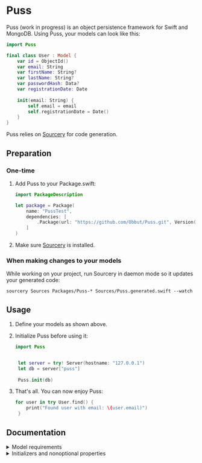 # Puss

Puss (work in progress) is an object persistence framework for Swift and MongoDB. Using Puss, your models can look like this:

```swift
import Puss

final class User : Model {
    var id = ObjectId()
    var email: String
    var firstName: String?
    var lastName: String?
    var passwordHash: Data?
    var registrationDate: Date
    
    init(email: String) {
        self.email = email
        self.registrationDate = Date()
    }
}
```

Puss relies on [Sourcery](https://github.com/krzysztofzablocki/Sourcery) for code generation.

## Preparation

### One-time

1. Add Puss to your Package.swift:
	
	```swift
	import PackageDescription
	
	let package = Package(
	    name: "PussTest",
	    dependencies: [
	        .Package(url: "https://github.com/Obbut/Puss.git", Version(0,0,0))
	    ]
	)
	```

2. Make sure [Sourcery](https://github.com/krzysztofzablocki/Sourcery) is installed.

### When making changes to your models

While working on your project, run Sourcery in daemon mode so it updates your generated code:

`sourcery Sources Packages/Puss-* Sources/Puss.generated.swift --watch`

## Usage

1. Define your models as shown above.
2. Initialize Puss before using it:
   
   ```swift
   import Puss
   
   
	let server = try! Server(hostname: "127.0.0.1")
	let db = server["puss"]
	
	Puss.init(db)
   ```
3. That's all. You can now enjoy Puss:
   
   ```swift
   for user in try User.find() {
       print("Found user with email: \(user.email)")
	}
   ```
   
## Documentation

<details>
<summary>Model requirements</summary>

- Every model is a **final** class
- Every model must have a property `id` of type ObjectId
- You need to explicitly define the type of all properties you want to have serialized
</details>

<details>
<summary>Initializers and nonoptional properties</summary>

In the initialization process, Puss always uses the first defined initializer. It will match the argument names (not the labels) to the instance variable names, and pass the variables as arguments.

After calling the initializer, Puss explicitly sets every variable.

*Try viewing the generated code for your models to get a better understanding of how Puss works under the hood.*
</details>

